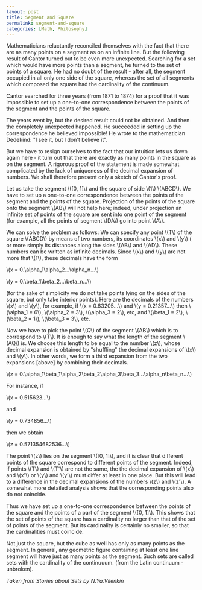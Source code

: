```yaml
---
layout: post
title: Segment and Square
permalink: segment-and-square
categories: [Math, Philosophy]
---
```


Mathematicians reluctantly reconciled themselves with the fact that
there are as many points on a segment as on an infinite line. But the
following result of Cantor turned out to be even more unexpected.
Searching for a set which would have more points than a segment, he
turned to the set of points of a square. He had no doubt of the result -
after all, the segment occupied in all only one side of the square,
whereas the set of all segments which composed the square had the
cardinality of the continuum.

Cantor searched for three years (from 1871 to 1874) for a proof that it
was impossible to set up a one-to-one correspondence between the points
of the segment and the points of the square.

The years went by, but the desired result could not be obtained. And
then the completely unexpected happened. He succeeded in setting up the
correspondence he believed impossible! He wrote to the mathematician
Dedekind: "I see it, but I don't believe it".

But we have to resign ourselves to the fact that our intuition lets us
down again here - it turn out that there are exactly as many points in
the square as on the segment. A rigorous proof of the statement is made
somewhat complicated by the lack of uniqueness of the decimal expansion
of numbers. We shall therefore present only a sketch of Cantor's proof.

Let us take the segment \\(\[0, 1\]\\) and the square of side \\(1\\) \\(ABCD\\).
We have to set up a one-to-one correspondence between the points of the segment and the
points of the square. Projection of the points of the square onto the
segment \\(AB\\) will not help here; indeed, under projection an
infinite set of points of the square are sent into one point of the
segment (for example, all the points of segment \\(DA\\) go into point
\\(A\\).

We can solve the problem as follows: We can specify any point \\(T\\) of
the square \\(ABCD\\) by means of two numbers, its coordinates \\(x\\)
and \\(y\\) ( or more simply its distances along the sides \\(AB\\) and
\\(AD\\). These numbers can be written as infinite decimals. Since
\\(x\\) and \\(y\\) are not more that \\(1\\), these decimals have the
form

\\(x = 0.\\alpha\_1\\alpha\_2...\\alpha\_n...\\)

\\(y = 0.\\beta\_1\\beta\_2...\\beta\_n...\\)

(for the sake of simplicity we do not take points lying on the sides of
the square, but only take interior points). Here are the decimals of the
numbers \\(x\\) and \\(y\\), for example, if \\(x = 0.63205...\\) and
\\(y = 0.21357...\\) then \\(\\alpha\_1 = 6\\), \\(\\alpha\_2 = 3\\),
\\(\\alpha\_3 = 2\\), etc, and \\(\\beta\_1 = 2\\), \\(\\beta\_2 =
1\\), \\(\\beta\_3 = 3\\), etc.

Now we have to pick the point \\(Q\\) of the segment \\(AB\\) which is
to correspond to \\(T\\). It is enough to say what the length of the
segment \\(AQ\\) is. We choose this length to be equal to the number
\\(z\\), whose decimal expansion is obtained by "shuffling" the decimal
expansions of \\(x\\) and \\(y\\). In other words, we form a third
expansion from the two expansions \[above\] by combining their decimals.

\\(z = 0.\\alpha\_1\\beta\_1\\alpha\_2\\beta\_2\\alpha\_3\\beta\_3...\\alpha\_n\\beta\_n...\\)

For instance, if

\\(x = 0.515623...\\)

and

\\(y = 0.734856...\\)

then we obtain

\\(z = 0.571354682536...\\)

The point \\(z\\) lies on the segment \\(\[0, 1\]\\), and it is clear that
different points of the square correspond to different points of the
segment. Indeed, if points \\(T\\) and \\(T'\\) are not the same, the
the decimal expansion of \\(x\\) and \\(x'\\) or \\(y\\) and \\(y'\\)
must differ at least in one place. But this will lead to a difference in
the decimal expansions of the numbers \\(z\\) and \\(z'\\). A somewhat
more detailed analysis shows that the corresponding points also do not
coincide.

Thus we have set up a one-to-one correspondence between the points of
the square and the points of a part of the segment \\(\[0, 1\]\\). This
shows that the set of points of the square has a cardinality no larger
than that of the set of points of the segment. But its cardinality is
certainly no smaller, so that the cardinalities must coincide.

Not just the square, but the cube as well has only as many points as the
segment. In general, any geometric figure containing at least one line
segment will have just as many points as the segment. Such sets are
called sets with the cardinality of the continuuum. (from the Latin
continuum - unbroken).

*Taken from Stories about Sets by N.Ya.Vilenkin*
